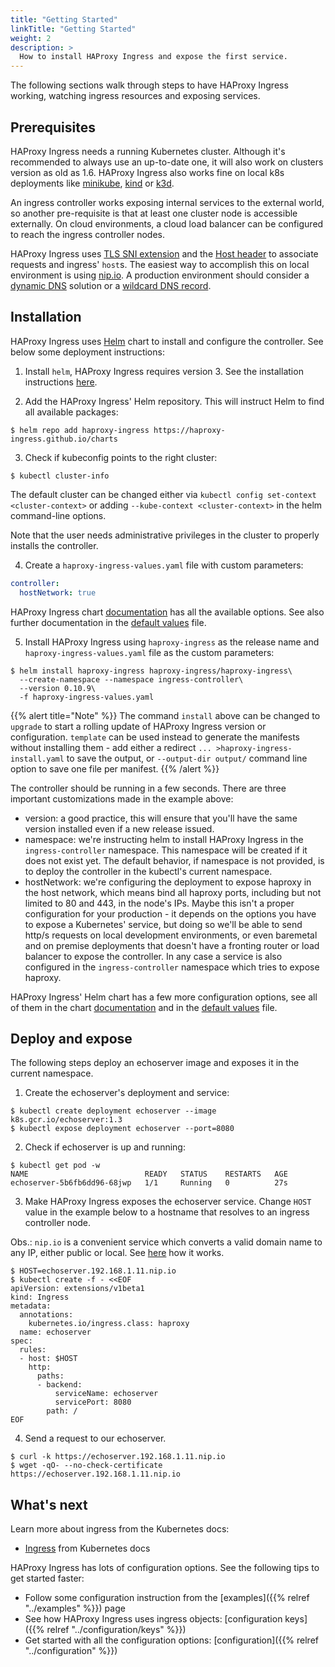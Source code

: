 ```yaml
---
title: "Getting Started"
linkTitle: "Getting Started"
weight: 2
description: >
  How to install HAProxy Ingress and expose the first service.
---
```


The following sections walk through steps to have HAProxy Ingress working, watching ingress resources and exposing services.

## Prerequisites

HAProxy Ingress needs a running Kubernetes cluster. Although it's recommended to always use an up-to-date one, it will also work on clusters version as old as 1.6. HAProxy Ingress also works fine on local k8s deployments like [minikube](https://minikube.sigs.k8s.io), [kind](https://kind.sigs.k8s.io) or [k3d](https://k3d.io).

An ingress controller works exposing internal services to the external world, so another pre-requisite is that at least one cluster node is accessible externally. On cloud environments, a cloud load balancer can be configured to reach the ingress controller nodes.

HAProxy Ingress uses [TLS SNI extension](https://en.wikipedia.org/wiki/Server_Name_Indication) and the [Host header](https://developer.mozilla.org/en-US/docs/Web/HTTP/Headers/Host) to associate requests and ingress' `host`s. The easiest way to accomplish this on local environment is using [nip.io](https://nip.io). A production environment should consider a [dynamic DNS](https://en.wikipedia.org/wiki/Dynamic_DNS) solution or a [wildcard DNS record](https://en.wikipedia.org/wiki/Wildcard_DNS_record).

## Installation

HAProxy Ingress uses [Helm](https://helm.sh) chart to install and configure the controller. See below some deployment instructions:

1) Install `helm`, HAProxy Ingress requires version 3. See the installation instructions [here](https://helm.sh/docs/intro/install/).

2) Add the HAProxy Ingress' Helm repository. This will instruct Helm to find all available packages:

```shell
$ helm repo add haproxy-ingress https://haproxy-ingress.github.io/charts
```

3) Check if kubeconfig points to the right cluster:

```shell
$ kubectl cluster-info
```

The default cluster can be changed either via `kubectl config set-context <cluster-context>` or adding `--kube-context <cluster-context>` in the helm command-line options.

Note that the user needs administrative privileges in the cluster to properly installs the controller.

4) Create a `haproxy-ingress-values.yaml` file with custom parameters:

```yaml
controller:
  hostNetwork: true
```

HAProxy Ingress chart [documentation](https://github.com/haproxy-ingress/charts/blob/release-0.10/haproxy-ingress/README.md#configuration) has all the available options. See also further documentation in the [default values](https://github.com/haproxy-ingress/charts/blob/release-0.10/haproxy-ingress/values.yaml) file.

5) Install HAProxy Ingress using `haproxy-ingress` as the release name and `haproxy-ingress-values.yaml` file as the custom parameters:

```shell
$ helm install haproxy-ingress haproxy-ingress/haproxy-ingress\
  --create-namespace --namespace ingress-controller\
  --version 0.10.9\
  -f haproxy-ingress-values.yaml
```

{{% alert title="Note" %}}
The command `install` above can be changed to `upgrade` to start a rolling update of HAProxy Ingress version or configuration. `template` can be used instead to generate the manifests without installing them - add either a redirect `... >haproxy-ingress-install.yaml` to save the output, or `--output-dir output/` command line option to save one file per manifest.
{{% /alert %}}

The controller should be running in a few seconds. There are three important customizations made in the example above:

* version: a good practice, this will ensure that you'll have the same version installed even if a new release issued.
* namespace: we're instructing helm to install HAProxy Ingress in the `ingress-controller` namespace. This namespace will be created if it does not exist yet. The default behavior, if namespace is not provided, is to deploy the controller in the kubectl's current namespace.
* hostNetwork: we're configuring the deployment to expose haproxy in the host network, which means bind all haproxy ports, including but not limited to 80 and 443, in the node's IPs. Maybe this isn't a proper configuration for your production - it depends on the options you have to expose a Kubernetes' service, but doing so we'll be able to send http/s requests on local development environments, or even baremetal and on premise deployments that doesn't have a fronting router or load balancer to expose the controller. In any case a service is also configured in the `ingress-controller` namespace which tries to expose haproxy.

HAProxy Ingress' Helm chart has a few more configuration options, see all of them in the chart [documentation](https://github.com/haproxy-ingress/charts/blob/release-0.10/haproxy-ingress/README.md) and in the [default values](https://github.com/haproxy-ingress/charts/blob/release-0.10/haproxy-ingress/values.yaml) file.

## Deploy and expose

The following steps deploy an echoserver image and exposes it in the current namespace.

1) Create the echoserver's deployment and service:

```shell
$ kubectl create deployment echoserver --image k8s.gcr.io/echoserver:1.3
$ kubectl expose deployment echoserver --port=8080
```

2) Check if echoserver is up and running:

```shell
$ kubectl get pod -w
NAME                          READY   STATUS    RESTARTS   AGE
echoserver-5b6fb6dd96-68jwp   1/1     Running   0          27s
```

3) Make HAProxy Ingress exposes the echoserver service. Change `HOST` value in the example below to a hostname that resolves to an ingress controller node.

Obs.: `nip.io` is a convenient service which converts a valid domain name to any IP, either public or local. See [here](https://nip.io) how it works.

```shell
$ HOST=echoserver.192.168.1.11.nip.io
$ kubectl create -f - <<EOF
apiVersion: extensions/v1beta1
kind: Ingress
metadata:
  annotations:
    kubernetes.io/ingress.class: haproxy
  name: echoserver
spec:
  rules:
  - host: $HOST
    http:
      paths:
      - backend:
          serviceName: echoserver
          servicePort: 8080
        path: /
EOF
```

4) Send a request to our echoserver.

```shell
$ curl -k https://echoserver.192.168.1.11.nip.io
$ wget -qO- --no-check-certificate https://echoserver.192.168.1.11.nip.io
```

## What's next

Learn more about ingress from the Kubernetes docs:

* [Ingress](https://kubernetes.io/docs/concepts/services-networking/ingress/) from Kubernetes docs

HAProxy Ingress has lots of configuration options. See the following tips to get started faster:

* Follow some configuration instruction from the [examples]({{% relref "../examples" %}}) page
* See how HAProxy Ingress uses ingress objects: [configuration keys]({{% relref "../configuration/keys" %}})
* Get started with all the configuration options: [configuration]({{% relref "../configuration" %}})
